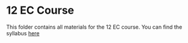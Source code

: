 # 12 EC Course

This folder contains all materials for the 12 EC course. You can find the syllabus [here](../syllabi/bdaca-12ec/bd-aca_12ECTS_werkboek.pdf)